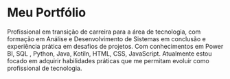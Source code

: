 # Meu Portfólio

Profissional em transição de carreira para a área de tecnologia, com formação em Análise e Desenvolvimento de Sistemas em conclusão e experiência prática em desafios de projetos. Com conhecimentos em
Power BI, SQL , Python, Java, Kotiln, HTML, CSS, JavaScript. Atualmente estou focado em adquirir habilidades práticas que me permitam evoluir como profissional de tecnologia.

